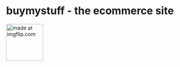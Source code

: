 # buymystuff - the ecommerce site

<a href="https://imgflip.com/gif/20d799"><img height="100" width="100" src="https://i.imgflip.com/20d799.gif" title="made at imgflip.com"/></a>
